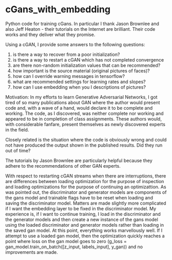 # cGans_with_embedding
Python code for training cGans.  In particular I thank Jason Brownlee and also Jeff Heaton - their tutorials on the Internet are brilliant.  Their code works and they deliver what they promise.  

Using a cGAN, I provide some answers to the following questions:
  1.  is there a way to recover from a poor initialization?
  2.  is there a way to restart a cGAN which has not completed convergence
  3.  are there non-random initialization values that can be recommended?
  4.  how important is the source material (original pictures of faces)?
  5.  how can I override warning messages in tensorflow?
  6.  what are recommended settings for learning rates and slopes?
  7.  how can I use embedding when you I descriptions of pictures?

Motivation:
In my efforts to learn Generative Adversarial Networks, I got tired of so many publications about GAN where the author would present code and, with a wave of a hand, would declare it to be complete and working.  The code, as I discovered, was neither complete nor working and appeared to be in completion of class assignments.  These authors would, with considerable fanfare, present themselves as newly discovered experts in the field.  

Closely related is the situation where the code is obviously wrong and could not have produced the output shown in the published results.  Did they run out of time?   

The tutorials by Jason Brownlee are particularly helpful because they adhere to the recommendations of other GAN experts.  

With respect to restarting cGAN streams when there are interruptions, there are differences between loading optimization for the purpose of inspection and loading optimizations for the purpose of continuing an optimizattion.  As was pointed out, the discriminator and generator models are components of the gans model and trainable flags have to be reset when loading and saving the discriminator model.  Matters are made slightly more complicated if I want the embedding layer to be fixed in the discriminator model.  My experience is, if I want to continue training, I load in the discriminator and the generator models and then create a new instance of the gans model using the loaded discriminator and generator models rather than loading in the saved gan model.  At this point, everything works marvellously well.  If I attempt to use a loaded gan model, then the optimization quickly reaches a point where loss on the gan model goes to zero (g_loss = gan_model.train_on_batch([z_input, labels_input], y_gan)) and no improvements are made.    
